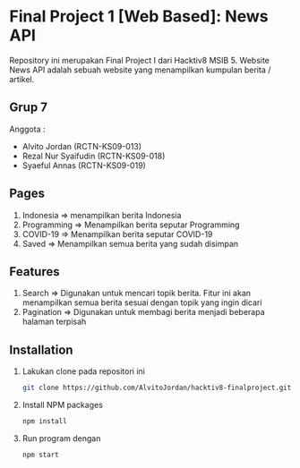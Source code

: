 # Final Project 1 [Web Based]: News API

Repository ini merupakan Final Project I dari Hacktiv8 MSIB 5. Website News API adalah sebuah website yang menampilkan kumpulan berita / artikel.

## Grup 7
Anggota :
- Alvito Jordan (RCTN-KS09-013)
- Rezal Nur Syaifudin (RCTN-KS09-018)
- Syaeful Annas (RCTN-KS09-019)

## Pages
1. Indonesia => menampilkan berita Indonesia
2. Programming => Menampilkan berita seputar Programming
3. COVID-19 => Menampilkan berita seputar COVID-19
4. Saved => Menampilkan semua berita yang sudah disimpan

## Features
1. Search => Digunakan untuk mencari topik berita. Fitur ini akan menampilkan semua berita sesuai dengan topik yang ingin dicari
2. Pagination => Digunakan untuk membagi berita menjadi beberapa halaman terpisah

## Installation
1. Lakukan clone pada repositori ini 
   ```sh
   git clone https://github.com/AlvitoJordan/hacktiv8-finalproject.git
   ```
3. Install NPM packages
   ```sh
   npm install
   ```
4. Run program dengan
   ```sh
   npm start
   ```